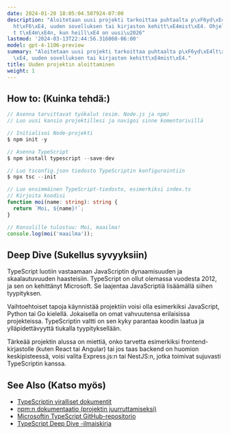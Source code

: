 ```yaml
---
date: 2024-01-20 18:05:04.507924-07:00
description: "Aloitetaan uusi projekti tarkoittaa puhtaalta p\xF6yd\xE4lt\xE4 l\xE4\
  ht\xF6\xE4, uuden sovelluksen tai kirjaston kehitt\xE4mist\xE4. Ohjelmoijat tekev\xE4\
  t t\xE4m\xE4n, kun heill\xE4 on uusi\u2026"
lastmod: '2024-03-13T22:44:56.316060-06:00'
model: gpt-4-1106-preview
summary: "Aloitetaan uusi projekti tarkoittaa puhtaalta p\xF6yd\xE4lt\xE4 l\xE4ht\xF6\
  \xE4, uuden sovelluksen tai kirjaston kehitt\xE4mist\xE4."
title: Uuden projektin aloittaminen
weight: 1
---
```


## How to: (Kuinka tehdä:)
```TypeScript
// Asenna tarvittavat työkalut (esim. Node.js ja npm)
// Luo uusi kansio projektillesi ja navigoi sinne komentorivillä

// Initialisoi Node-projekti
$ npm init -y

// Asenna TypeScript
$ npm install typescript --save-dev

// Luo tsconfig.json tiedosto TypeScriptin konfigurointiin
$ npx tsc --init

// Luo ensimmäinen TypeScript-tiedosto, esimerkiksi index.ts
// Kirjoita koodisi
function moi(name: string): string {
  return `Moi, ${name}!`;
}

// Konsolille tulostuu: Moi, maailma!
console.log(moi('maailma'));
```

## Deep Dive (Sukellus syvyyksiin)
TypeScript luotiin vastaamaan JavaScriptin dynaamisuuden ja skaalautuvuuden haasteisiin. TypeScript on ollut olemassa vuodesta 2012, ja sen on kehittänyt Microsoft. Se laajentaa JavaScriptiä lisäämällä siihen tyypityksen.

Vaihtoehtoiset tapoja käynnistää projektiin voisi olla esimerkiksi JavaScript, Python tai Go kielellä. Jokaisella on omat vahvuutensa erilaisissa projekteissa. TypeScriptin valtti on sen kyky parantaa koodin laatua ja ylläpidettävyyttä tiukalla tyypityksellään.

Tärkeää projektin alussa on miettiä, onko tarvetta esimerkiksi frontend-kirjastolle (kuten React tai Angular) tai jos taas backend on huomion keskipisteessä, voisi valita Express.js:n tai NestJS:n, jotka toimivat sujuvasti TypeScriptin kanssa.

## See Also (Katso myös)
- [TypeScriptin viralliset dokumentit](https://www.typescriptlang.org/docs/)
- [npm:n dokumentaatio (projektin juurruttamiseksi)](https://docs.npmjs.com/cli/init)
- [Microsoftin TypeScript GitHub-repositorio](https://github.com/Microsoft/TypeScript)
- [TypeScript Deep Dive -ilmaiskirja](https://basarat.gitbook.io/typescript/)
